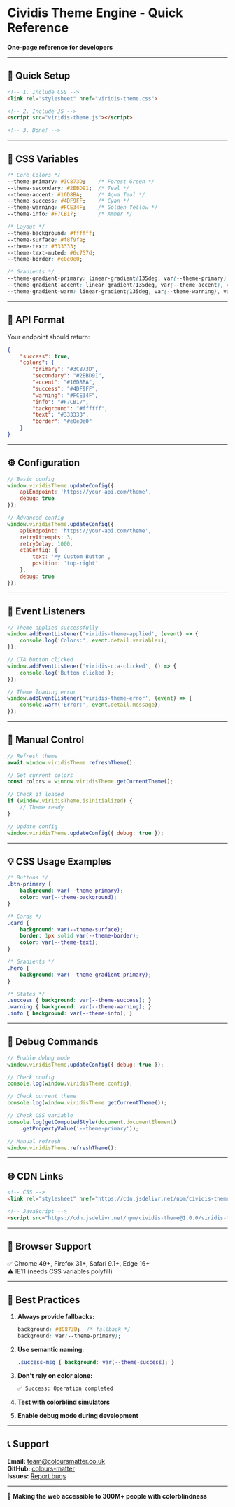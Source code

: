 # Cividis Theme Engine - Quick Reference

**One-page reference for developers**

---

## 🚀 Quick Setup

```html
<!-- 1. Include CSS -->
<link rel="stylesheet" href="viridis-theme.css">

<!-- 2. Include JS -->
<script src="viridis-theme.js"></script>

<!-- 3. Done! -->
```

---

## 🎨 CSS Variables

```css
/* Core Colors */
--theme-primary: #3C873D;    /* Forest Green */
--theme-secondary: #2EBD91;  /* Teal */
--theme-accent: #16D8BA;     /* Aqua Teal */
--theme-success: #4DF9FF;    /* Cyan */
--theme-warning: #FCE34F;    /* Golden Yellow */
--theme-info: #F7CB17;       /* Amber */

/* Layout */
--theme-background: #ffffff;
--theme-surface: #f8f9fa;
--theme-text: #333333;
--theme-text-muted: #6c757d;
--theme-border: #e0e0e0;

/* Gradients */
--theme-gradient-primary: linear-gradient(135deg, var(--theme-primary), var(--theme-secondary));
--theme-gradient-accent: linear-gradient(135deg, var(--theme-accent), var(--theme-success));
--theme-gradient-warm: linear-gradient(135deg, var(--theme-warning), var(--theme-info));
```

---

## 🔌 API Format

Your endpoint should return:

```json
{
    "success": true,
    "colors": {
        "primary": "#3C873D",
        "secondary": "#2EBD91",
        "accent": "#16D8BA",
        "success": "#4DF9FF",
        "warning": "#FCE34F",
        "info": "#F7CB17",
        "background": "#ffffff",
        "text": "#333333",
        "border": "#e0e0e0"
    }
}
```

---

## ⚙️ Configuration

```javascript
// Basic config
window.viridisTheme.updateConfig({
    apiEndpoint: 'https://your-api.com/theme',
    debug: true
});

// Advanced config
window.viridisTheme.updateConfig({
    apiEndpoint: 'https://your-api.com/theme',
    retryAttempts: 3,
    retryDelay: 1000,
    ctaConfig: {
        text: 'My Custom Button',
        position: 'top-right'
    },
    debug: true
});
```

---

## 🎯 Event Listeners

```javascript
// Theme applied successfully
window.addEventListener('viridis-theme-applied', (event) => {
    console.log('Colors:', event.detail.variables);
});

// CTA button clicked
window.addEventListener('viridis-cta-clicked', () => {
    console.log('Button clicked');
});

// Theme loading error
window.addEventListener('viridis-theme-error', (event) => {
    console.warn('Error:', event.detail.message);
});
```

---

## 🔧 Manual Control

```javascript
// Refresh theme
await window.viridisTheme.refreshTheme();

// Get current colors
const colors = window.viridisTheme.getCurrentTheme();

// Check if loaded
if (window.viridisTheme.isInitialized) {
    // Theme ready
}

// Update config
window.viridisTheme.updateConfig({ debug: true });
```

---

## 💡 CSS Usage Examples

```css
/* Buttons */
.btn-primary {
    background: var(--theme-primary);
    color: var(--theme-background);
}

/* Cards */
.card {
    background: var(--theme-surface);
    border: 1px solid var(--theme-border);
    color: var(--theme-text);
}

/* Gradients */
.hero {
    background: var(--theme-gradient-primary);
}

/* States */
.success { background: var(--theme-success); }
.warning { background: var(--theme-warning); }
.info { background: var(--theme-info); }
```

---

## 🐛 Debug Commands

```javascript
// Enable debug mode
window.viridisTheme.updateConfig({ debug: true });

// Check config
console.log(window.viridisTheme.config);

// Check current theme
console.log(window.viridisTheme.getCurrentTheme());

// Check CSS variable
console.log(getComputedStyle(document.documentElement)
    .getPropertyValue('--theme-primary'));

// Manual refresh
window.viridisTheme.refreshTheme();
```

---

## 🌐 CDN Links

```html
<!-- CSS -->
<link rel="stylesheet" href="https://cdn.jsdelivr.net/npm/cividis-theme@1.0.0/viridis-theme.css">

<!-- JavaScript -->
<script src="https://cdn.jsdelivr.net/npm/cividis-theme@1.0.0/viridis-theme.js"></script>
```

---

## 📱 Browser Support

✅ Chrome 49+, Firefox 31+, Safari 9.1+, Edge 16+  
⚠️ IE11 (needs CSS variables polyfill)

---

## 🎯 Best Practices

1. **Always provide fallbacks:**
   ```css
   background: #3C873D;  /* fallback */
   background: var(--theme-primary);
   ```

2. **Use semantic naming:**
   ```css
   .success-msg { background: var(--theme-success); }
   ```

3. **Don't rely on color alone:**
   ```html
   ✅ Success: Operation completed
   ```

4. **Test with colorblind simulators**

5. **Enable debug mode during development**

---

## 📞 Support

**Email:** team@coloursmatter.co.uk  
**GitHub:** [colours-matter](https://github.com/San-Vibe-Coding-2025/colours-matter)  
**Issues:** [Report bugs](https://github.com/San-Vibe-Coding-2025/colours-matter/issues)

---

**🎨 Making the web accessible to 300M+ people with colorblindness**